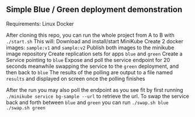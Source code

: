 ## Simple Blue / Green deployment demonstration

Requirements:
	Linux
	Docker

After cloning this repo, you can run the whole project from A to B with ```./start.sh```
This will:
	Download and install/start MiniKube
	Create 2 docker images: ```sample:v1``` and ```sample:v2```
	Publish both images to the minikube image repository
	Create replication sets for apps ```blue``` and ```green```
	Create a Service pointing to ```blue```
	Expose and poll the service endpoint for 20 seconds meanwhile swapping the service to the ```green``` deployment, and then back to ```blue```
	The results of the polling are output to a file named ```results``` and displayed on screen once the polling finishes

After the run you may also poll the endpoint as you see fit by first running ```./minikube service bg-sample --url``` to retrieve the url. To swap the service back and forth between ```blue``` and ```green``` you can run
```./swap.sh blue```
```./swap.sh green```
